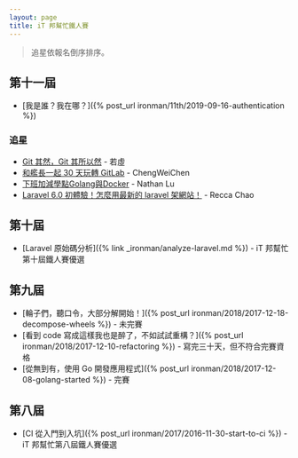 ```yaml
---
layout: page
title: iT 邦幫忙鐵人賽
---
```


> 追星依報名倒序排序。

## 第十一屆

* [我是誰？我在哪？]({% post_url ironman/11th/2019-09-16-authentication %})

### 追星

* [Git 其然，Git 其所以然](https://ithelp.ithome.com.tw/users/20103676/ironman/2846) - 若虛
* [和艦長一起 30 天玩轉 GitLab](https://ithelp.ithome.com.tw/users/20120986/ironman/2733) - ChengWeiChen
* [下班加減學點Golang與Docker](https://ithelp.ithome.com.tw/users/20104930/ironman/2647) - Nathan Lu
* [Laravel 6.0 初體驗！怎麼用最新的 laravel 架網站！](https://ithelp.ithome.com.tw/users/20120550/ironman/2575) - Recca Chao

## 第十屆

* [Laravel 原始碼分析]({% link _ironman/analyze-laravel.md %}) - iT 邦幫忙第十屆鐵人賽優選

## 第九屆

* [輪子們，聽口令，大部分解開始！]({% post_url ironman/2018/2017-12-18-decompose-wheels %}) - 未完賽
* [看到 code 寫成這樣我也是醉了，不如試試重構？]({% post_url ironman/2018/2017-12-10-refactoring %}) - 寫完三十天，但不符合完賽資格
* [從無到有，使用 Go 開發應用程式]({% post_url ironman/2018/2017-12-08-golang-started %}) - 完賽

## 第八屆

* [CI 從入門到入坑]({% post_url ironman/2017/2016-11-30-start-to-ci %}) - iT 邦幫忙第八屆鐵人賽優選
